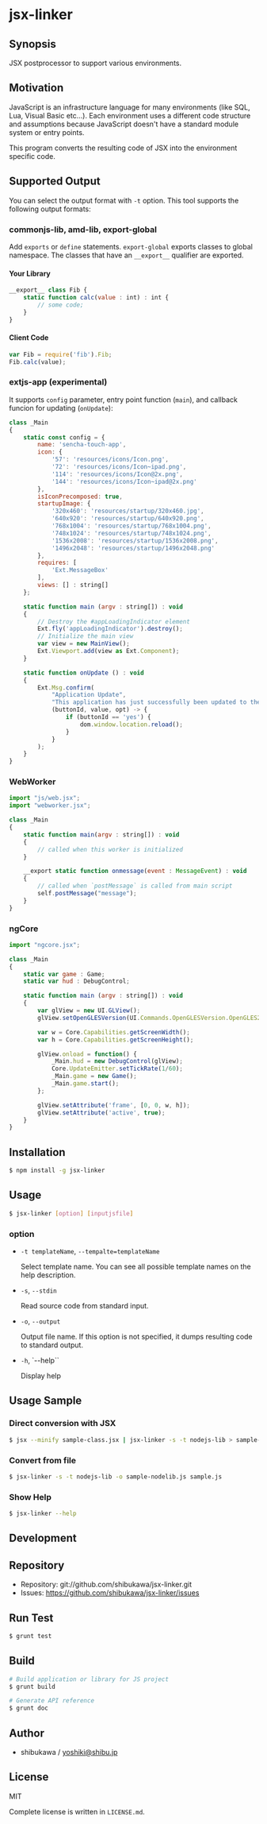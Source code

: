 jsx-linker
===========================================

Synopsis
---------------

JSX postprocessor to support various environments.

Motivation
---------------

JavaScript is an infrastructure language for many environments (like SQL, Lua, Visual Basic etc...).
Each environment uses a different code structure and assumptions because JavaScript doesn't have a standard module system or entry points.

This program converts the resulting code of JSX into the environment specific code.

Supported Output
----------------------

You can select the output format with `-t` option. This tool supports the following output formats:

### commonjs-lib, amd-lib, export-global

Add `exports` or `define` statements. `export-global` exports classes to global namespace. The classes that have an `__export__` qualifier are exported.

#### Your Library

```js
__export__ class Fib {
    static function calc(value : int) : int {
        // some code;
    }
}
```

#### Client Code

```js
var Fib = require('fib').Fib;
Fib.calc(value);
```

### extjs-app (experimental)

It supports `config` parameter, entry point function (`main`), and callback funcion for updating (`onUpdate`):

```js
class _Main
{
    static const config = {
        name: 'sencha-touch-app',
        icon: {
            '57': 'resources/icons/Icon.png',
            '72': 'resources/icons/Icon~ipad.png',
            '114': 'resources/icons/Icon@2x.png',
            '144': 'resources/icons/Icon~ipad@2x.png'
        },
        isIconPrecomposed: true,
        startupImage: {
            '320x460': 'resources/startup/320x460.jpg',
            '640x920': 'resources/startup/640x920.png',
            '768x1004': 'resources/startup/768x1004.png',
            '748x1024': 'resources/startup/748x1024.png',
            '1536x2008': 'resources/startup/1536x2008.png',
            '1496x2048': 'resources/startup/1496x2048.png'
        },
        requires: [
            'Ext.MessageBox'
        ],
        views: [] : string[]
    };

    static function main (argv : string[]) : void
    {
        // Destroy the #appLoadingIndicator element
        Ext.fly('appLoadingIndicator').destroy();
        // Initialize the main view
        var view = new MainView();
        Ext.Viewport.add(view as Ext.Component);
    }

    static function onUpdate () : void
    {
        Ext.Msg.confirm(
            "Application Update",
            "This application has just successfully been updated to the latest version. Reload now?",
            (buttonId, value, opt) -> {
                if (buttonId == 'yes') {
                    dom.window.location.reload();
                }
            }
        );
    }
}
```

### WebWorker

```js
import "js/web.jsx";
import "webworker.jsx";

class _Main
{
    static function main(argv : string[]) : void
    {
        // called when this worker is initialized
    }

    __export static function onmessage(event : MessageEvent) : void
    {
        // called when `postMessage` is called from main script
        self.postMessage("message");
    }
}
```

### ngCore

```js
import "ngcore.jsx";

class _Main
{
    static var game : Game;
    static var hud : DebugControl;

    static function main (argv : string[]) : void
    {
        var glView = new UI.GLView();
        glView.setOpenGLESVersion(UI.Commands.OpenGLESVersion.OpenGLES2);

        var w = Core.Capabilities.getScreenWidth();
        var h = Core.Capabilities.getScreenHeight();

        glView.onload = function() {
            _Main.hud = new DebugControl(glView);
            Core.UpdateEmitter.setTickRate(1/60);
            _Main.game = new Game();
            _Main.game.start();
        };

        glView.setAttribute('frame', [0, 0, w, h]);
        glView.setAttribute('active', true);
    }
}
```

Installation
---------------

```sh
$ npm install -g jsx-linker
```

Usage
---------------

```sh
$ jsx-linker [option] [inputjsfile]
```

### option

*   `-t templateName`, `--tempalte=templateName`

    Select template name. You can see all possible template names on the help description.

*   `-s`, `--stdin`

    Read source code from standard input.

*   `-o`, `--output`

    Output file name. If this option is not specified, it dumps resulting code to standard output.

*   `-h`, `--help``

    Display help

Usage Sample
-------------------

### Direct conversion with JSX

```sh
$ jsx --minify sample-class.jsx | jsx-linker -s -t nodejs-lib > sample-nodelib.js
```

### Convert from file

```sh
$ jsx-linker -s -t nodejs-lib -o sample-nodelib.js sample.js
```

### Show Help

```sh
$ jsx-linker --help
```

Development
-------------

## Repository

* Repository: git://github.com/shibukawa/jsx-linker.git
* Issues: https://github.com/shibukawa/jsx-linker/issues

## Run Test

```sh
$ grunt test
```

## Build

```sh
# Build application or library for JS project
$ grunt build

# Generate API reference
$ grunt doc

```

Author
---------

* shibukawa / yoshiki@shibu.jp

License
------------

MIT

Complete license is written in `LICENSE.md`.
